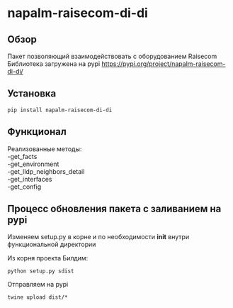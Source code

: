 # napalm-raisecom-di-di
## Обзор
Пакет позволяющий взаимодействовать с оборудованием Raisecom  
Библиотека загружена на pypi https://pypi.org/project/napalm-raisecom-di-di/

## Установка
```
pip install napalm-raisecom-di-di
```

## Функционал
Реализованные методы:  
-get_facts  
-get_environment  
-get_lldp_neighbors_detail  
-get_interfaces  
-get_config  

## Процесс обновления пакета с заливанием на pypi
Изменяем setup.py в корне и по необходимости __init__ внутри функциональной директории

Из корня проекта
Билдим:
```
python setup.py sdist
```
Отправляем на pypi
```
twine upload dist/*
```
